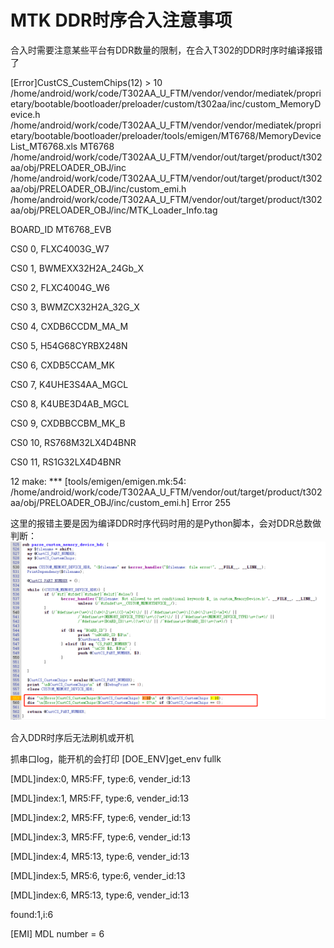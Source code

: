 # MTK DDR时序合入注意事项
合入时需要注意某些平台有DDR数量的限制，在合入T302的DDR时序时编译报错了

[Error]CustCS_CustemChips(12) > 10
/home/android/work/code/T302AA_U_FTM/vendor/vendor/mediatek/proprietary/bootable/bootloader/preloader/custom/t302aa/inc/custom_MemoryDevice.h
/home/android/work/code/T302AA_U_FTM/vendor/vendor/mediatek/proprietary/bootable/bootloader/preloader/tools/emigen/MT6768/MemoryDeviceList_MT6768.xls
MT6768
/home/android/work/code/T302AA_U_FTM/vendor/out/target/product/t302aa/obj/PRELOADER_OBJ/inc
/home/android/work/code/T302AA_U_FTM/vendor/out/target/product/t302aa/obj/PRELOADER_OBJ/inc/custom_emi.h
/home/android/work/code/T302AA_U_FTM/vendor/out/target/product/t302aa/obj/PRELOADER_OBJ/inc/MTK_Loader_Info.tag

BOARD_ID MT6768_EVB

CS0 0, FLXC4003G_W7

CS0 1, BWMEXX32H2A_24Gb_X

CS0 2, FLXC4004G_W6

CS0 3, BWMZCX32H2A_32G_X

CS0 4, CXDB6CCDM_MA_M

CS0 5, H54G68CYRBX248N

CS0 6, CXDB5CCAM_MK

CS0 7, K4UHE3S4AA_MGCL

CS0 8, K4UBE3D4AB_MGCL

CS0 9, CXDBBCCBM_MK_B

CS0 10, RS768M32LX4D4BNR

CS0 11, RS1G32LX4D4BNR

12
make: *** [tools/emigen/emigen.mk:54: /home/android/work/code/T302AA_U_FTM/vendor/out/target/product/t302aa/obj/PRELOADER_OBJ/inc/custom_emi.h] Error 255

这里的报错主要是因为编译DDR时序代码时用的是Python脚本，会对DDR总数做判断：
![Alt text](image-14.png)

合入DDR时序后无法刷机或开机

抓串口log，能开机的会打印
[DOE_ENV]get_env fullk

[MDL]index:0, MR5:FF, type:6, vender_id:13

[MDL]index:1, MR5:FF, type:6, vender_id:13

[MDL]index:2, MR5:FF, type:6, vender_id:13

[MDL]index:3, MR5:FF, type:6, vender_id:13

[MDL]index:4, MR5:13, type:6, vender_id:13

[MDL]index:5, MR5:6, type:6, vender_id:13

[MDL]index:6, MR5:13, type:6, vender_id:13

found:1,i:6

[EMI] MDL number = 6
